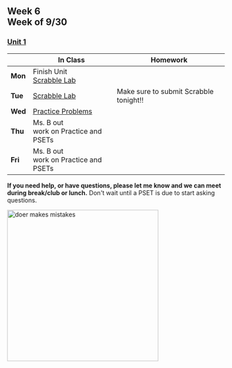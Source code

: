## Week 6 <br>Week of 9/30  

### [Unit 1](/apcsp/curriculum/1)  

  |       |In Class               |Homework   |
  |-------|---------              |---------  |
  |**Mon**|Finish Unit<br>[Scrabble Lab](https://cs50.harvard.edu/ap/2024/curriculum/x/labs/2/) | |
  |**Tue**|[Scrabble Lab](https://cs50.harvard.edu/ap/2024/curriculum/x/labs/2/) |Make sure to submit Scrabble tonight!! |
  |**Wed**|[Practice Problems](https://cs50.harvard.edu/ap/2024/problems/2/) | |
  |**Thu**|Ms. B out<br>work on Practice and PSETs | |
  |**Fri**|Ms. B out<br>work on Practice and PSETs | |

  **If you need help, or have questions, please let me know and we can meet during break/club or lunch.** Don't wait until a PSET is due to start asking questions.

<img src="https://pbs.twimg.com/media/DpkBAHyXUAAZgbi.jpg" alt="doer makes mistakes" height="350">

<meta http-equiv="refresh" content="300"/>